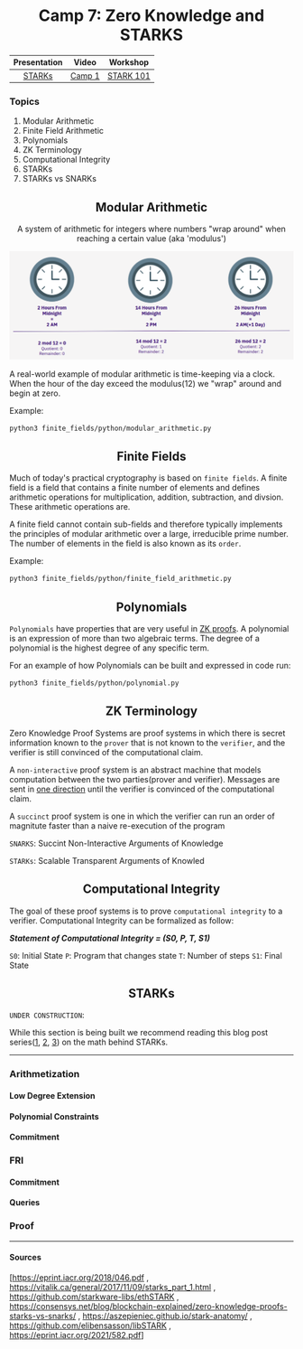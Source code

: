 <div align="center">
    <h1>Camp 7: Zero Knowledge and STARKS</h1>

|Presentation|Video|Workshop
|:----:|:----:|:----:|
|[STARKs](https://drive.google.com/file/d/1asONnOcSnRJwMXF-Zx1uJBdpbMrLYnmE/view?usp=sharing)|[Camp 1](https://www.youtube.com/watch?v=7p60e7RzuMs)|[STARK 101](https://starkware.co/stark-101)|

</div>

### Topics

<ol>
    <li>Modular Arithmetic</li>
    <li>Finite Field Arithmetic</li>
    <li>Polynomials</li>
    <li>ZK Terminology</li>
    <li>Computational Integrity</li>
    <li>STARKs</li>
    <li>STARKs vs SNARKs</li>
</ol>

<div align="center">
    <h2 id="modular_arithmetic">Modular Arithmetic</h2>
    <p>A system of arithmetic for integers where numbers "wrap around" when reaching a certain value (aka 'modulus')</p>
    <img src="../misc/modular.png">
</div>

A real-world example of modular arithmetic is time-keeping via a clock. When the hour of the day exceed the modulus(12) we "wrap" around and begin at zero.

Example:

```bash
python3 finite_fields/python/modular_arithmetic.py
```

<h2 align="center" id="finite_fields">Finite Fields</h2>

Much of today's practical cryptography is based on `finite fields`. A finite field is a field that contains a finite number of elements and defines arithmetic operations for multiplication, addition, subtraction, and divsion. These arithmetic operations are.

A finite field cannot contain sub-fields and therefore typically implements the principles of modular arithmetic over a large, irreducible prime number. The number of elements in the field is also known as its `order`.

Example:

```bash
python3 finite_fields/python/finite_field_arithmetic.py
```

<h2 align="center" id="polynomials">Polynomials</h2>

`Polynomials` have properties that are very useful in [ZK proofs](https://www.youtube.com/watch?v=iAaSQfZ-2AM). A polynomial is an expression of more than two algebraic terms. The degree of a polynomial is the highest degree of any specific term.

For an example of how Polynomials can be built and expressed in code run:

```bash
python3 finite_fields/python/polynomial.py
```

<h2 align="center" id="zk_terminology">ZK Terminology</h2>

Zero Knowledge Proof Systems are proof systems in which there is secret information known to the `prover` that is not known to the `verifier`, and the verifier is still convinced of the computational claim.

A `non-interactive` proof system is an abstract machine that models computation between the two parties(prover and verifier). Messages are sent in [one direction](https://www.youtube.com/watch?v=QJO3ROT-A4E) until the verifier is convinced of the computational claim.

A `succinct` proof system is one in which the verifier can run an order of magnitute faster than a naive re-execution of the program

`SNARKS`: Succint Non-Interactive Arguments of Knowledge

`STARKs`: Scalable Transparent Arguments of Knowled

<h2 align="center" id="computational_integrity">Computational Integrity</h2>

The goal of these proof systems is to prove `computational integrity` to a verifier. Computational Integrity can be formalized as follow:

***Statement of Computational Integrity = (S0, P, T, S1)***

`S0`: Initial State
`P`: Program that changes state
`T`: Number of steps
`S1`: Final State

<h2 align="center" id="starks">STARKs</h2>

`UNDER CONSTRUCTION`:

While this section is being built we recommend reading this blog post series([1](https://medium.com/starkware/stark-math-the-journey-begins-51bd2b063c71), [2](https://medium.com/starkware/arithmetization-i-15c046390862), [3](https://medium.com/starkware/arithmetization-ii-403c3b3f4355)) on the math behind STARKs.

<hr>

<h3>Arithmetization</h3>

<h4>Low Degree Extension</h4>

<h4>Polynomial Constraints</h4>

<h4>Commitment</h4>

<h3>FRI</h3>

<h4>Commitment</h4>

<h4>Queries</h4>

<h3>Proof</h3>

<hr>

#### Sources

[<https://eprint.iacr.org/2018/046.pdf>
, <https://vitalik.ca/general/2017/11/09/starks_part_1.html>
, <https://github.com/starkware-libs/ethSTARK>
, <https://consensys.net/blog/blockchain-explained/zero-knowledge-proofs-starks-vs-snarks/>
, <https://aszepieniec.github.io/stark-anatomy/>
, <https://github.com/elibensasson/libSTARK>
, <https://eprint.iacr.org/2021/582.pdf>]
